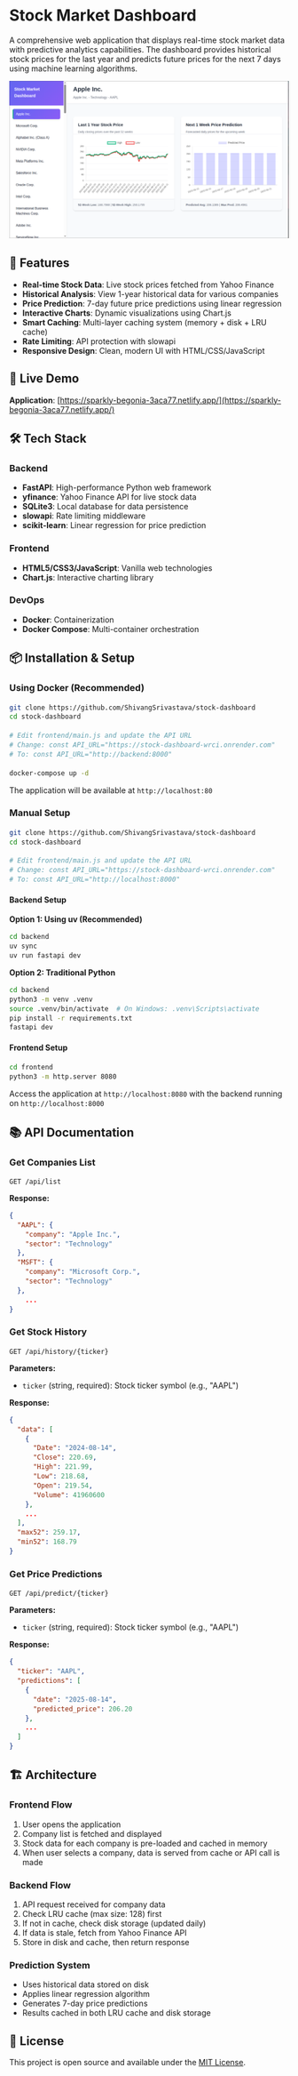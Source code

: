 # Stock Market Dashboard

A comprehensive web application that displays real-time stock market data with predictive analytics capabilities. The dashboard provides historical stock prices for the last year and predicts future prices for the next 7 days using machine learning algorithms.

![Screenshot](./screenshot/dashboard.png)

## 🌟 Features

- **Real-time Stock Data**: Live stock prices fetched from Yahoo Finance
- **Historical Analysis**: View 1-year historical data for various companies
- **Price Prediction**: 7-day future price predictions using linear regression
- **Interactive Charts**: Dynamic visualizations using Chart.js
- **Smart Caching**: Multi-layer caching system (memory + disk + LRU cache)
- **Rate Limiting**: API protection with slowapi
- **Responsive Design**: Clean, modern UI with HTML/CSS/JavaScript

## 🚀 Live Demo

**Application**: [https://sparkly-begonia-3aca77.netlify.app/](https://sparkly-begonia-3aca77.netlify.app/)

## 🛠️ Tech Stack

### Backend
- **FastAPI**: High-performance Python web framework
- **yfinance**: Yahoo Finance API for live stock data
- **SQLite3**: Local database for data persistence
- **slowapi**: Rate limiting middleware
- **scikit-learn**: Linear regression for price prediction

### Frontend
- **HTML5/CSS3/JavaScript**: Vanilla web technologies
- **Chart.js**: Interactive charting library

### DevOps
- **Docker**: Containerization
- **Docker Compose**: Multi-container orchestration


## 📦 Installation & Setup

### Using Docker (Recommended)

```bash
git clone https://github.com/ShivangSrivastava/stock-dashboard
cd stock-dashboard

# Edit frontend/main.js and update the API URL
# Change: const API_URL="https://stock-dashboard-wrci.onrender.com" 
# To: const API_URL="http://backend:8000"

docker-compose up -d
```

The application will be available at `http://localhost:80`

### Manual Setup

```bash
git clone https://github.com/ShivangSrivastava/stock-dashboard
cd stock-dashboard

# Edit frontend/main.js and update the API URL
# Change: const API_URL="https://stock-dashboard-wrci.onrender.com"
# To: const API_URL="http://localhost:8000"
```

#### Backend Setup

**Option 1: Using uv (Recommended)**
```bash
cd backend
uv sync
uv run fastapi dev
```

**Option 2: Traditional Python**
```bash
cd backend
python3 -m venv .venv
source .venv/bin/activate  # On Windows: .venv\Scripts\activate
pip install -r requirements.txt
fastapi dev
```

#### Frontend Setup
```bash
cd frontend
python3 -m http.server 8080
```

Access the application at `http://localhost:8080` with the backend running on `http://localhost:8000`

## 📚 API Documentation

### Get Companies List
```http
GET /api/list
```

**Response:**
```json
{
  "AAPL": {
    "company": "Apple Inc.",
    "sector": "Technology"
  },
  "MSFT": {
    "company": "Microsoft Corp.",
    "sector": "Technology"
  },
    ...
}
```

### Get Stock History
```http
GET /api/history/{ticker}
```

**Parameters:**
- `ticker` (string, required): Stock ticker symbol (e.g., "AAPL")

**Response:**
```json
{
  "data": [
    {
      "Date": "2024-08-14",
      "Close": 220.69,
      "High": 221.99,
      "Low": 218.68,
      "Open": 219.54,
      "Volume": 41960600
    },
    ...
  ],
  "max52": 259.17,
  "min52": 168.79
}
```

### Get Price Predictions
```http
GET /api/predict/{ticker}
```

**Parameters:**
- `ticker` (string, required): Stock ticker symbol (e.g., "AAPL")

**Response:**
```json
{
  "ticker": "AAPL",
  "predictions": [
    {
      "date": "2025-08-14",
      "predicted_price": 206.20
    },
    ...
  ]
}
```

## 🏗️ Architecture

### Frontend Flow
1. User opens the application
2. Company list is fetched and displayed
3. Stock data for each company is pre-loaded and cached in memory
4. When user selects a company, data is served from cache or API call is made

### Backend Flow
1. API request received for company data
2. Check LRU cache (max size: 128) first
3. If not in cache, check disk storage (updated daily)
4. If data is stale, fetch from Yahoo Finance API
5. Store in disk and cache, then return response

### Prediction System
- Uses historical data stored on disk
- Applies linear regression algorithm
- Generates 7-day price predictions
- Results cached in both LRU cache and disk storage
## 📄 License

This project is open source and available under the [MIT License](LICENSE).

